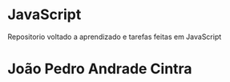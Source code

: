 # JavaScript
Repositorio voltado a aprendizado e tarefas feitas em JavaScript

# João Pedro Andrade Cintra